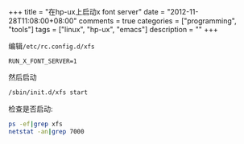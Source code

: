 +++
title = "在hp-ux上启动x font server"
date = "2012-11-28T11:08:00+08:00"
comments = true
categories = ["programming", "tools"]
tags = ["linux", "hp-ux", "emacs"]
description = ""
+++


编辑`/etc/rc.config.d/xfs`

```
RUN_X_FONT_SERVER=1
```

然后启动

```sh
/sbin/init.d/xfs start
```

检查是否启动:

```sh
ps -ef|grep xfs
netstat -an|grep 7000
```
<!--more-->